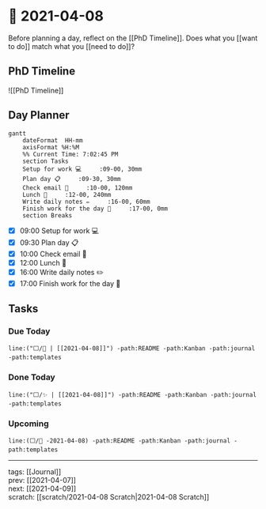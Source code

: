 # 📆 2021-04-08

Before planning a day, reflect on the [[PhD Timeline]]. Does what you [[want to do]] match what you [[need to do]]?

## PhD Timeline

![[PhD Timeline]]

## Day Planner
```mermaid
gantt
    dateFormat  HH-mm
    axisFormat %H:%M
    %% Current Time: 7:02:45 PM
    section Tasks
    Setup for work 💻     :09-00, 30mm
    Plan day 📋     :09-30, 30mm
    Check email 📧     :10-00, 120mm
    Lunch 🍙     :12-00, 240mm
    Write daily notes ✏️     :16-00, 60mm
    Finish work for the day 🎉     :17-00, 0mm
    section Breaks

```

- [x] 09:00 Setup for work 💻
- [x] 09:30 Plan day 📋
- [x] 10:00 Check email 📧
- [x] 12:00 Lunch 🍙
- [x] 16:00 Write daily notes ✏️
- [x] 17:00 Finish work for the day 🎉

## Tasks

### Due Today

```query
line:("⬜/🧨 | [[2021-04-08]]") -path:README -path:Kanban -path:journal -path:templates
```

### Done Today

```query
line:("⬜/✨ | [[2021-04-08]]") -path:README -path:Kanban -path:journal -path:templates
```


### Upcoming

```query
line:(⬜/🧨 -2021-04-08) -path:README -path:Kanban -path:journal -path:templates
```

---

tags: [[Journal]]  
prev: [[2021-04-07]]  
next: [[2021-04-09]]  
scratch: [[scratch/2021-04-08 Scratch|2021-04-08 Scratch]]